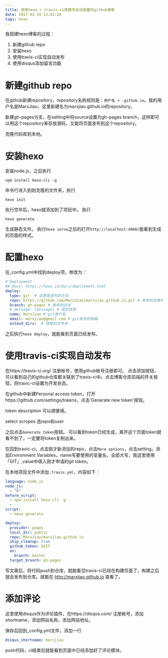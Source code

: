 ```yaml
---
title: 使用hexo + travis-ci搭建可自动部署的github博客
date: 2017-03-29 13:41:20
tags: hexo
---
```


我搭建hexo博客的过程：
1. 新建github repo
2. 安装hexo
3. 使用travis-ci实现自动发布
4. 使用disqus添加留言功能

<!-- more -->

# 新建github repo
在github新建repository，repository名称规则是：`用户名 + .github.io`。我的用户名是MarxJiao，这里新建名为marxjiao.github.io的repository。

新建gh-pages分支，在setting中将source设置为gh-pages branch，这样即可以用这个repository来存放源码，又能将页面发布到这个repository。

克隆代码库到本地。

# 安装hexo

安装node.js，之后执行

```shell
npm install hexo-cli -g
```

命令行进入到刚克隆的文件夹，执行
```
hexo init
```
执行完毕后，hexo就添加到了项目中。
执行
```
hexo generate
```
生成静态文件。
执行`hexo serve`之后的打开`http://localhost:4000/`能看到生成的页面的样式。

# 配置hexo
在_config.yml中找到deploy项，修改为：

```yml
# Deployment
## Docs: https://hexo.io/docs/deployment.html
deploy:
  type: git  # 这里是发布的方式
  repo: https://github.com/MarxJiao/marxjiao.github.io.git # 发布的仓库地址
  branch: gh-pages # 发布的分支
  # message: [message] # 提交信息
  name: MarxJiao # git用户名
  email: marxjiao@gmail.com # git帐号的邮箱
  extend_dirs:  # 排除的文件夹
```

之后执行`hexo deploy`，就能看到页面已经发布。

# 使用travis-ci实现自动发布
在https://travis-ci.org/ 注册帐号，使用github帐号注册即可。
点击添加按钮，可以看到自己的github仓库都关联到了travis-ci中。点击博客仓库前端的开关按钮，将travic-ci设置为开发状态。

在github中新建Personal access token，打开https://github.com/settings/tokens，点击'Generate new token'按钮。

token description 可以顺便填。

select scropes 选repo和user

之后点击`Generate token`按钮。
可以看到token已经生成，离开这个页面token就看不到了，一定要将token复制出来。

在回到travic-ci，点击刚才新添加的repo，点击`More options`，点击setting。添加Environment Variables，name写要使用的变量名，全部大写，我这里使用「GIT」,value中填入刚才申请的git token。

在本地项目文件中添加`.travis.yml`，内容如下：
```yml
language: node_js
node_js:
  - "6"
before_script:
  - npm install hexo-cli -g
  - 
script:
  - hexo generate

deploy:
  provider: pages
  local_dir: public
  repo: MarxJiao/marxjiao.github.io
  skip_cleanup: true
  github_token: $GIT
  on:
    branch: master
  target_branch: gh-pages
```
写文章后，将代码push到仓库，就能看见travis-ci已经在构建页面了，构建之后就会发布到仓库。就能在 http://marxjiao.github.io 查看了。

# 添加评论
这里使用disqus作为评论插件，在https://disqus.com/ 注册帐号，添加shortname，添加网站名称，添加网站地址。

保存后回到_config.yml文件，添加一行

```yml
disqus_shortname: marxjiao
```
push代码，ci结束后就能看到页面中已经添加好了评论模块。